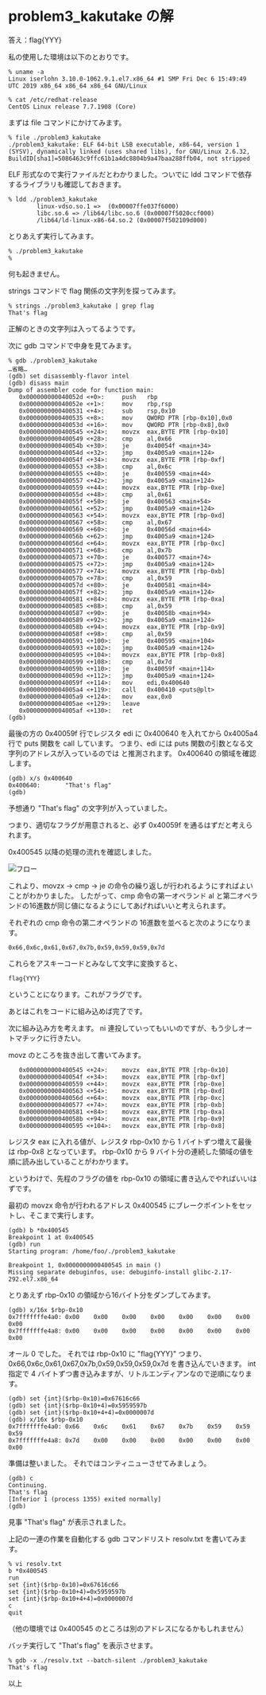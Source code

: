 # problem3_kakutake の解

答え：flag{YYY}

私の使用した環境は以下のとおりです。

```
% uname -a
Linux iserlohn 3.10.0-1062.9.1.el7.x86_64 #1 SMP Fri Dec 6 15:49:49 UTC 2019 x86_64 x86_64 x86_64 GNU/Linux

% cat /etc/redhat-release
CentOS Linux release 7.7.1908 (Core)
```

まずは file コマンドにかけてみます。

```
% file ./problem3_kakutake
./problem3_kakutake: ELF 64-bit LSB executable, x86-64, version 1 (SYSV), dynamically linked (uses shared libs), for GNU/Linux 2.6.32, BuildID[sha1]=5086463c9ffc61b1a4dc8804b9a47baa288ffb04, not stripped
```

ELF 形式なので実行ファイルだとわかりました。ついでに ldd コマンドで依存するライブラリも確認しておきます。

```
% ldd ./problem3_kakutake
        linux-vdso.so.1 =>  (0x00007ffe037f6000)
        libc.so.6 => /lib64/libc.so.6 (0x00007f5020ccf000)
        /lib64/ld-linux-x86-64.so.2 (0x00007f502109d000)
```

とりあえず実行してみます。

```
% ./problem3_kakutake
%
```

何も起きません。

strings コマンドで flag 関係の文字列を探ってみます。

```
% strings ./problem3_kakutake | grep flag
That's flag
```

正解のときの文字列は入ってるようです。

次に gdb コマンドで中身を見てみます。

```
% gdb ./problem3_kakutake
…省略…
(gdb) set disassembly-flavor intel
(gdb) disass main
Dump of assembler code for function main:
   0x000000000040052d <+0>:     push   rbp
   0x000000000040052e <+1>:     mov    rbp,rsp
   0x0000000000400531 <+4>:     sub    rsp,0x10
   0x0000000000400535 <+8>:     mov    QWORD PTR [rbp-0x10],0x0
   0x000000000040053d <+16>:    mov    QWORD PTR [rbp-0x8],0x0
   0x0000000000400545 <+24>:    movzx  eax,BYTE PTR [rbp-0x10]
   0x0000000000400549 <+28>:    cmp    al,0x66
   0x000000000040054b <+30>:    je     0x40054f <main+34>
   0x000000000040054d <+32>:    jmp    0x4005a9 <main+124>
   0x000000000040054f <+34>:    movzx  eax,BYTE PTR [rbp-0xf]
   0x0000000000400553 <+38>:    cmp    al,0x6c
   0x0000000000400555 <+40>:    je     0x400559 <main+44>
   0x0000000000400557 <+42>:    jmp    0x4005a9 <main+124>
   0x0000000000400559 <+44>:    movzx  eax,BYTE PTR [rbp-0xe]
   0x000000000040055d <+48>:    cmp    al,0x61
   0x000000000040055f <+50>:    je     0x400563 <main+54>
   0x0000000000400561 <+52>:    jmp    0x4005a9 <main+124>
   0x0000000000400563 <+54>:    movzx  eax,BYTE PTR [rbp-0xd]
   0x0000000000400567 <+58>:    cmp    al,0x67
   0x0000000000400569 <+60>:    je     0x40056d <main+64>
   0x000000000040056b <+62>:    jmp    0x4005a9 <main+124>
   0x000000000040056d <+64>:    movzx  eax,BYTE PTR [rbp-0xc]
   0x0000000000400571 <+68>:    cmp    al,0x7b
   0x0000000000400573 <+70>:    je     0x400577 <main+74>
   0x0000000000400575 <+72>:    jmp    0x4005a9 <main+124>
   0x0000000000400577 <+74>:    movzx  eax,BYTE PTR [rbp-0xb]
   0x000000000040057b <+78>:    cmp    al,0x59
   0x000000000040057d <+80>:    je     0x400581 <main+84>
   0x000000000040057f <+82>:    jmp    0x4005a9 <main+124>
   0x0000000000400581 <+84>:    movzx  eax,BYTE PTR [rbp-0xa]
   0x0000000000400585 <+88>:    cmp    al,0x59
   0x0000000000400587 <+90>:    je     0x40058b <main+94>
   0x0000000000400589 <+92>:    jmp    0x4005a9 <main+124>
   0x000000000040058b <+94>:    movzx  eax,BYTE PTR [rbp-0x9]
   0x000000000040058f <+98>:    cmp    al,0x59
   0x0000000000400591 <+100>:   je     0x400595 <main+104>
   0x0000000000400593 <+102>:   jmp    0x4005a9 <main+124>
   0x0000000000400595 <+104>:   movzx  eax,BYTE PTR [rbp-0x8]
   0x0000000000400599 <+108>:   cmp    al,0x7d
   0x000000000040059b <+110>:   je     0x40059f <main+114>
   0x000000000040059d <+112>:   jmp    0x4005a9 <main+124>
   0x000000000040059f <+114>:   mov    edi,0x400640
   0x00000000004005a4 <+119>:   call   0x400410 <puts@plt>
   0x00000000004005a9 <+124>:   mov    eax,0x0
   0x00000000004005ae <+129>:   leave
   0x00000000004005af <+130>:   ret
(gdb)
```

最後の方の 0x40059f 行でレジスタ edi に 0x400640 を入れてから
0x4005a4 行で puts 関数を call しています。
つまり、edi には puts 関数の引数となる文字列のアドレスが入っているのでは
と推測されます。
0x400640 の領域を確認します。

```
(gdb) x/s 0x400640
0x400640:       "That's flag"
(gdb)
```

予想通り "That's flag" の文字列が入っていました。

つまり、適切なフラグが用意されると、必ず  0x40059f を通るはずだと考えられます。

0x400545 以降の処理の流れを確認しました。

![フロー](flow.png)

これより、movzx → cmp → je の命令の繰り返しが行われるようにすればよいことがわかりました。
したがって、cmp 命令の第一オペランド al と第二オペランドの16進数が同じ値になるようにしてあげればいいと考えられます。

それぞれの cmp 命令の第二オペランドの 16進数を並べると次のようになります。

```
0x66,0x6c,0x61,0x67,0x7b,0x59,0x59,0x59,0x7d
```

これらをアスキーコードとみなして文字に変換すると、

```
flag{YYY}
```

ということになります。これがフラグです。

あとはこれをコードに組み込めば完了です。

次に組み込み方を考えます。
ni 連投していってもいいのですが、もう少しオートマチックに行きたい。

movz のところを抜き出して書いてみます。

```
   0x0000000000400545 <+24>:    movzx  eax,BYTE PTR [rbp-0x10]
   0x000000000040054f <+34>:    movzx  eax,BYTE PTR [rbp-0xf]
   0x0000000000400559 <+44>:    movzx  eax,BYTE PTR [rbp-0xe]
   0x0000000000400563 <+54>:    movzx  eax,BYTE PTR [rbp-0xd]
   0x000000000040056d <+64>:    movzx  eax,BYTE PTR [rbp-0xc]
   0x0000000000400577 <+74>:    movzx  eax,BYTE PTR [rbp-0xb]
   0x0000000000400581 <+84>:    movzx  eax,BYTE PTR [rbp-0xa]
   0x000000000040058b <+94>:    movzx  eax,BYTE PTR [rbp-0x9]
   0x0000000000400595 <+104>:   movzx  eax,BYTE PTR [rbp-0x8]
```

レジスタ eax に入れる値が、レジスタ rbp-0x10 から 1 バイトずつ増えて最後は rbp-0x8 となっています。
rbp-0x10 から 9 バイト分の連続した領域の値を順に読み出していることがわかります。

というわけで、先程のフラグの値を rbp-0x10 の領域に書き込んでやればいいはずです。

最初の movzx 命令が行われるアドレス 0x400545 にブレークポイントをセットし、そこまで実行します。

```
(gdb) b *0x400545
Breakpoint 1 at 0x400545
(gdb) run
Starting program: /home/foo/./problem3_kakutake

Breakpoint 1, 0x0000000000400545 in main ()
Missing separate debuginfos, use: debuginfo-install glibc-2.17-292.el7.x86_64
```

とりあえず rbp-0x10 の領域から16バイト分をダンプしてみます。

```
(gdb) x/16x $rbp-0x10
0x7fffffffe4a0: 0x00    0x00    0x00    0x00    0x00    0x00    0x00    0x00
0x7fffffffe4a8: 0x00    0x00    0x00    0x00    0x00    0x00    0x00    0x00
```

オール 0 でした。
それでは rbp-0x10 に "flag{YYY}" つまり、0x66,0x6c,0x61,0x67,0x7b,0x59,0x59,0x59,0x7d を書き込んでいきます。
int 指定で 4 バイトずつ書き込みますが、リトルエンディアンなので逆順になります。

```
(gdb) set {int}($rbp-0x10)=0x67616c66
(gdb) set {int}($rbp-0x10+4)=0x5959597b
(gdb) set {int}($rbp-0x10+4+4)=0x0000007d
(gdb) x/16x $rbp-0x10
0x7fffffffe4a0: 0x66    0x6c    0x61    0x67    0x7b    0x59    0x59    0x59
0x7fffffffe4a8: 0x7d    0x00    0x00    0x00    0x00    0x00    0x00    0x00
```

準備は整いました。
それではコンティニューさせてみましょう。

```
(gdb) c
Continuing.
That's flag
[Inferior 1 (process 1355) exited normally]
(gdb)
```

見事 "That's flag" が表示されました。

上記の一連の作業を自動化する gdb コマンドリスト resolv.txt を書いてみます。

```
% vi resolv.txt
b *0x400545
run
set {int}($rbp-0x10)=0x67616c66
set {int}($rbp-0x10+4)=0x5959597b
set {int}($rbp-0x10+4+4)=0x0000007d
c
quit
```

（他の環境では 0x400545 のところは別のアドレスになるかもしれません）

バッチ実行して "That's flag" を表示させます。

```
% gdb -x ./resolv.txt --batch-silent ./problem3_kakutake
That's flag
```

以上
